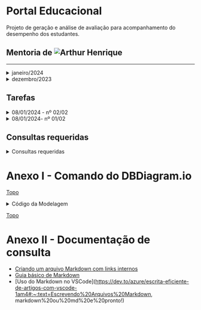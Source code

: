 <a id="topo"></a>
# Portal Educacional
Projeto de geração e análise de avaliação para acompanhamento do desempenho dos estudantes. 
 ## Mentoria de ![Arthur Henrique](https://github.com/artu-hnrq)

---
 
  <details> 
   <summary>janeiro/2024</summary>
    <DETAILS>
     <SUMMARY>SEMANA DE 29/01-04/02</SUMMARY>
    
  <details>
  <summary>- [ ] 30 - agendada</summary>
   
   - [x] Mentoria:
  </details>
  <details>
  <summary>- [ ] 29 - Agendada</summary>
   
   - [x] Mentoria:
   </details>
   </details>
    <DETAILS>
     <SUMMARY>SEMANA DE 22-28</SUMMARY>
    
  <details>
  <summary>- [ ] 26 - Agendada</summary>
   
   - [x] Mentoria:
   </details>
   
  <details>
  <summary>- [ ] 25 - Agendada</summary>
   
   - [x] Mentoria:
   </details>
  <details>
  <summary>- [ ] 23 - Agendada</summary>
   
   - [x] Mentoria:
   </details>
  <details>
  <summary>- [ ] 22 - Agendada</summary>
   
   - [x] Mentoria:
   </details>
   </details>
    <DETAILS>
     <SUMMARY>SEMANA DE 15-21</SUMMARY>
    
  <details>
  <summary>- [ ] 19 - Agendada</summary>
   
   - [x] Mentoria:
  </details>
  <details>
  <summary>- [ ] 18 - Agendada</summary>
   
   - [x] Mentoria:
  </details>
  <details>
  <summary>- [ ] 16 - Agendada</summary>
   
   - [x] Mentoria:
   </details>
  <details>
  <summary>- [ ] 15 - Agendada</summary>
   
   - [x] Mentoria:
   </details>
   </details>
   <DETAILS>
     <SUMMARY>SEMANA DE 08-14</SUMMARY>
    
  <details>
  <summary>- [ ] 12 - Agendada</summary>
   
   - [x] Mentoria:
   </details>
  <details>
  <summary>- [ ] 11 - Agendada</summary>
   
   - [ ] Mentoria: 11:30h
   - [ ] SQL(teste inciado): não concluído geração das tabelas e seus relacionamento. Muitos erros no SQL.
         
   <details>
   <summary> SQL: montando SQL para gerar banco</summary>
 
         ~~~ SQL
         -- Supabase AI is experimental and may produce incorrect answers
-- Always verify the output before executing
create Table alocacao (
 id bigint generated always as identity primary key  
  -- id_disciplina_professor_fk integer [ref:>  disciplina_professor.id]
  -- id_modulo_turma_fk integer [ref:>  modulo_turma.id]
);

create Table alternativa (
 id bigint generated always as identity primary key,    
  alternativa varchar
);

create Table assunto (
 id bigint generated always as identity primary key,    
  -- id_disciplina_fk integer [ref:>  disciplina.id]
  objetivo varchar,  
  explicacao varchar,  
  exemplo varchar
);

create Table assunto_questao (
 id bigint generated always as identity primary key  
  -- id_assunto_fk integer [ref:> assunto.id]
  -- id_questao_fk integer [ref:> questao.id]
);

create Table atividade(
 id bigint generated always as identity primary key,    
  -- id_disciplina_fk integer [ref:> disciplina.id]
  sigla varchar,  
  tipo varchar
);

create Table atividade_questao (
 id bigint generated always as identity primary key  
  -- id_atividade_fk integer [ref:> atividade.id]
  -- id_questao_fk integer [ref:> questao.id]
);

create Table auth.users (
 id bigint generated always as identity primary key,    
  nome varchar,  
  email varchar,  
  telefone varchar,  
  login varchar,  
  senha varchar
);

create Table curso (
 id bigint generated always as identity primary key,    
  nome varchar,  
  sigla varchar
);

create Table disciplina (
 id bigint generated always as identity primary key,    
  nome varchar,  
  sigla varchar
);

create Table disciplina_professor (
 id bigint generated always as identity primary key  
  -- id_disciplina_fk integer [ref:> disciplina.id]
  -- id_professor_fk integer [ref:>  auth.users.id]
);

create Table modulo (
 id bigint generated always as identity primary key  
  -- id_disciplina_fk integer [ref:>  disciplina.id]
  -- id_curso_fk integer [ref:> curso.id]
);

create Table modulo_turma (
 id bigint generated always as identity primary key,    
  -- id_turma_fk integer [ref:> turma.id]
  -- id_modulo_fk integer [ref:> modulo.id]
  semestre integer
);

create Table questao (
 id bigint generated always as identity primary key,    
  -- id_alternativa_fk integer [ref:> alternativa.id]
  enunciado varchar,  
  gabarito varchar
);

create Table resultado (
 id bigint generated always as identity primary key,    
  -- id_estudante_fk integer [ref:> auth.users.id]
  -- id_atividade_fk integer [ref:> atividade.id]
  nrAcessos integer,  
  data timestamp,  
  acertos integer,  
  erros integer,  
  percentual float
  );

create Table turma (
 id bigint generated always as identity primary key,    
  -- id_curso_fk integer [ref:> curso.id]
  sigla varchar
);

alter Table turma
add column  id_curso_fk bigint references curso;

alter Table alocacao
add column  id_disciplina_professor_fk bigint references disciplina_professor;

alter Table alocacao
add column  id_modulo_turma_fk bigint references modulo_turma;

alter Table assunto
add column  id_disciplina_fk bigint references disciplina;

alter Table assunto_questao
add column  id_assunto_fk bigint references assunto;

alter Table assunto_questao
add column  id_questao_fk bigint references questao;

alter Table atividade
add column  id_disciplina_fk bigint references disciplina;

alter Table atividade_questao
add column  id_atividade_fk bigint references atividade;

alter Table atividade_questao
add column  id_questao_fk bigint references questao;

alter Table disciplina_professor
add column  id_disciplina_fk bigint references disciplina;

alter Table disciplina_professor
add column  id_professor_fk bigint references auth.users;

alter Table modulo
add column  id_disciplina_fk bigint references disciplina;

alter Table modulo
add column  id_curso_fk bigint references curso;

alter Table modulo_turma
add column  id_turma_fk bigint references turma;

alter Table modulo_turma
add column  id_modulo_fk bigint references modulo;

alter Table questao
add column  id_alternativa_fk bigint references alternativa;

alter Table resultado
add column  id_estudante_fk bigint references auth.users;

alter Table resultado
add column  id_atividade_fk bigint references atividade;
         ~~~
   </details>

   - [ ] Gerar politicas: falta
        - [ ] tb_x: select,   insert,   update,   delete 
   </details>
   <details>
     <summary> - [x] 10 - Supabase: Continuando o BD baseado na modelagem</summary>

   - [x] Mentoria: NÃO HOUVE. 
   - [x] Tabelas criadas[12 de 15]: alocacao,   alternativa,   assunto,   atividade_questao,   curso,   modulo,   professor_disciplina,   questao,   questao_assunto,   turma,   turma_modulo,   questao.
   - [x] relacionamentos criados[13/18]:
        
        - [x] 01-alternativa.id -> questao.id_alternativa_fk
        - [x] 02-assunto.id -> assunto_questao.id_assunto_fk
        - [x] 03-atividade.id -> atividade_questao.id_atividade_fk
        - [x] 04-curso.id -> modulo.id_curso_fk
        - [x] 05-curso.id -> turma.id_curso_fk
        - [x] 06-dicplina.id -> assunto.id_disciplina_fk
        - [x] 07-dicplina.id -> modulo.id_disciplina_fk
        - [x] 08-modulo.id -> modulo_turma.id_modulo_fk
        - [x] 09-disciplina_professor.id -> alocacao.id_disciplina_professor_fk
        - [x] 10-questao.id -> atividade_questao.id_questao_fk
        - [x] 11-questao.id -> assunto_questao.id_questao_fk
        - [x] 12-turma.id -> modulo_turma.id_turma_fk
        - [x] 13-modulo_turma.id -> alocacao.id_modulo_turma_fk
   - [x] Conferência de quantidade de tabelas[15] e relacionamentos[18]
  
   </details>
   <details>
     <summary> - [x] 09 - Supabase: criando o BD baseado na modelagem</summary>
    
   - [x] Mentoria: realizada.
   - [x] Tabelas criadas[3 de 15]: auth.users,   disciplina,   resultado,   professor_disciplina,   atividade
   - [x] relacionamentos criados[05/18]: 
        - [x] 01-auth.users.id -> resultado.id_estudante_fk
        - [x] 02-auth.users.id -> prodessor_disciplina.id_professor_fk
        - [x] 03-disciplina.id -> atividade.id_disciplina_fk
        - [x] 04-disciplina.id -> disciplina_professor.id_disciplina_fk
        - [x] 05-atividade.id -> resultado.id_atividade_fk 
   </details>
        
  - [x] 08 - Migrar modelagem da ferramenta DrawSQL para dbdiagram.io
</DETAILS>
  <DETAILS>
 <SUMMARY>SEMANA DE 01-07</SUMMARY>
   
  - [x] 05 - Exportar as pessoas para a tabela auth.users
  - [x] 04 - Criação da Tabela Alocação para gerar histórico do curso
  - [x] 03 - Não houve mentoria
  - [x] 02 - Uso da ferramenta DrawSQL para geração da modelagem
</DETAILS>
</details>

<details> 
   <summary>dezembro/2023</summary>
 
   - [x] 29 - Modelagem física(rascunho) do BD da aplicação
</details>

 ## Tarefas

<details>
<summary>08/01/2024 - nº 02/02</summary>

 - [x] Migrar modelagem da ferramenta DrawSQL para dbdiagram.io
  *  - [x] Consultar ![documentação do DbDiagram.io](https://dbml.dbdiagram.io/docs/#index-settings)
     - [x] ![Vídeo sobre DBDiagram.io] (https://youtu.be/l_yTCfhFxdQ?si=Dp7_1063_-Auf_61)
  *  - [x] ![Modelagem DBDiagram.io concluida](https://dbdiagram.io/d/portal_educ-659c5f01ac844320ae7c62ae)
  *  - [x] Erros ou falhas corrigidas.
  *  - [x] [Código do Diagrama (abaixo)](#modelagemDBDiagram.io)
  *  - [x] [Documentação de Consulta](#doc) 
</details>

<details>
<summary>08/01/2024- nº 01/02</summary>

 - [x] Retirar as tabelas pessoas da modelagem (Fazendo as foreing key  s que as apontavam apontarem para auth.users).
  *  - [x] Criada a Tabela auth.users[Obj.: Permissões de acesso as tabelas do banco de dados]
  *  - [x] Apagadas as Tabelas **Estudante** e **Professor** por não serem mais necessárias.
  *  - [x] ~~Feitas as relações (um para muitos) das Tabelas Estudantes e Professor para a Tabela auth.users~~
  *  - [X] Criadas as relações **auth.users.id -> Resultado.id_estudante_fk** e **auth.users.id-> Professor_disciplina.id_professor_fk**
  *  - [X] Recriadas as **Tabelas Alternativa** e **Tabela Curso**. 
 - [x] Sintetizar brevemente aprendizados em markdown num repositorio no github.
 - [x] Compartilhar acesso a esse repositório com artu-hnrq.
 
 - ![Modelagem do Banco de Dados no DrawSQL](https://drawsql.app/teams/dev-tst/diagrams/p-educ/embed)
## ~~Pendências~~
 - [x]  ~~Lembrete: DrawSQL permite apenas 15 tabelas~~
 - [x] ~~Tabela Alternativa deu lugar a Tabela Alocação~~
 - [x] ~~Tabela Curso deu lugar a Tabela auth.users(Tabela Pessoa)~~

</details>

## Consultas requeridas

<details>
<summary>Consultas requeridas</summary>
 
* Quais os **estudantes** fizeram a atividade? [Obj.: Saber a frequência do estudante nas atividades ao longo do tempo]
* Quais **estudantes** NÃO fizeram a atividade? [Obj.: ter lista de quais estão com pendências nas atividades]
* Quais **estudantes**  - QUE FIZERAM - não obteram nota acima de 6? [Obj.: quem apresenta dificuldade - estatística]
* Quais **estudantes** (RE)FIZERAM as novas atividades sugeridas pelo portal? [Obj.: quem foi persistente?]
* Quais **estudantes** tiraram 10. [Obj.: destacar o empenho].
* Relação decrescente das **questões(assuntos)** mais erradas [Obj.: saber onde a turma mais errou].
* Relação crescente dos **estudantes** com maior nota na atividade [Obj.: criar classificação por atividade]
* Relação crescente dos **estudantes** com maiores médias. [Obj.: criar classificação geral]
* Relação dos **estudantes** que mais acessaram ao portal [Obj.: criar classificação]
* Quantas **questões** tenho de cada assunto? [Obj.: gerenciar o excesso ou a falta de perguntas sobre o assunto]
* Quais são os **professores** estão na turma?
* Quais as **disciplinas** da turma?
* Quais **professores ministram(ou ministraram) as disciplinas** na turma?
* Quais as **notas do estudante** no módulo?
* Qual a **média final** do estudante no módulo?
* 
</details>

  <a id="modelagemDBDiagram.io"></a>
# Anexo I - Comando do DBDiagram.io
[Topo](#topo)

<details>
<summary>Código da Modelagem</summary>
 
```
// Use DBML to define your database structure
// Docs: https://dbml.dbdiagram.io/docs

Table auth.users {
  id integer [primary key  ]
  nome varchar
  email varchar
  telefone varchar
  login varchar
  senha varchar 
}

Table resultado {
  id integer [primary key  ]
  id_estudante_fk integer [ref:> auth.users.id]
  id_atividade_fk integer [ref:> atividade.id]
  nrAcessos integer
  data timestamp
  acertos integer
  erros integer
  percentual float
  }

Table disciplina {
  id integer [primary key  ]
  nome varchar
  sigla varchar
}

Table modulo {
  id integer [primary key  ]
  id_disciplina_fk integer [ref:>  disciplina.id]
  id_curso_fk integer [ref:> curso.id]
}

Table atividade{
  id integer [primary key  ]
  id_disciplina_fk integer [ref:> disciplina.id]
  sigla varchar
  tipo varchar
}

Table assunto {
  id integer [primary key  ]
  id_disciplina_fk integer [ref:>  disciplina.id]
  objetivo varchar
  explicacao varchar
  exemplo varchar
}

Table curso {
  id integer [primary key  ]
  nome varchar
  sigla varchar
}

Table professor_disciplina {
  id integer [primary key  ]
  id_disciplina_fk integer [ref:> disciplina.id]
  id_professor_fk integer [ref:>  auth.users.id]
}

Table alocacao {
  id integer [primary key  ]
  id_profesor_disciplina_fk integer [ref:>  professor_disciplina.id]
  id_turma_modulo_fk integer [ref:>  turma_modulo.id]
}

Table turma_modulo {
  id integer [primary key  ]
  id_turma_fk integer [ref:> turma.id]
  id_modulo_fk integer [ref:> modulo.id]
  semestre integer
}
Table turma {
  id integer [primary key  ]
  id_curso_fk integer [ref:> curso.id]
  sigla varchar
}

Table atividade_questao {
  id integer [primary key  ]
  id_atividade_fk integer [ref:> atividade.id]
  id_questao_fk integer [ref:> questao.id]
}

Table questao_assunto {
  id integer [primary key  ]
  id_assunto_fk integer [ref:> assunto.id]
  id_questao_fk integer [ref:> questao.id]
}

Table questao {
  id integer [primary key  ]
  id_alternativa_fk integer [ref:> alternativa.id]
  enunciado varchar
  gabarito varchar
}

Table alternativa {
  id integer [primary key  ]
  alternativa varchar
}
```
</details>

[Topo](#topo)

 <a id="doc"></a>

# Anexo II - Documentação de consulta

* [Criando um arquivo Markdown com links internos](https://medium.com/thiagogmta/criando-um-arquivo-markdown-com-links-internos-3ad5da825ccd)
* [Guia básico de Markdown](https://docs.pipz.com/central-de-ajuda/learning-center/guia-basico-de-markdown#open)
* [Uso do Markdown no VSCode](https://dev.to/azure/escrita-eficiente-de-artigos-com-vscode-1am4#:~:text=Escrevendo%20Arquivos%20Markdown,  markdown%20ou%20md%20e%20pronto!)
